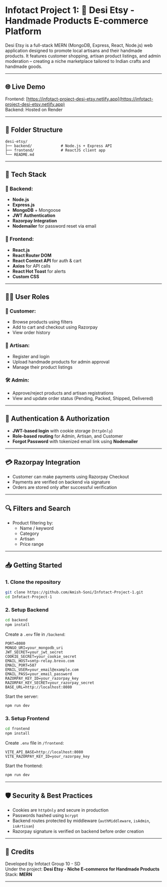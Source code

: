 # Infotact Project 1: 🧵 Desi Etsy - Handmade Products E-commerce Platform

Desi Etsy is a full-stack MERN (MongoDB, Express, React, Node.js) web application designed to promote local artisans and their handmade products. It features customer shopping, artisan product listings, and admin moderation – creating a niche marketplace tailored to Indian crafts and handmade goods.

---

## 🌐 Live Demo

Frontend: [https://infotact-project-desi-etsy.netlify.app](https://infotact-project-desi-etsy.netlify.app)  
Backend: Hosted on Render 

---

## 📂 Folder Structure

```
desi-etsy/
├── backend/             # Node.js + Express API
├── frontend/            # ReactJS client app
└── README.md
```

---

## 🚀 Tech Stack

### 🔧 Backend:
- **Node.js**
- **Express.js**
- **MongoDB** + Mongoose
- **JWT Authentication**
- **Razorpay Integration**
- **Nodemailer** for password reset via email

### 🎨 Frontend:
- **React.js**
- **React Router DOM**
- **React Context API** for auth & cart
- **Axios** for API calls
- **React Hot Toast** for alerts
- **Custom CSS**

---

## 🧑‍💼 User Roles

### 🛒 Customer:
- Browse products using filters
- Add to cart and checkout using Razorpay
- View order history

### 🎨 Artisan:
- Register and login
- Upload handmade products for admin approval
- Manage their product listings

### 🛠️ Admin:
- Approve/reject products and artisan registrations
- View and update order status (Pending, Packed, Shipped, Delivered)

---

## 🔑 Authentication & Authorization

- **JWT-based login** with cookie storage (`httpOnly`)
- **Role-based routing** for Admin, Artisan, and Customer
- **Forgot Password** with tokenized email link using **Nodemailer**

---

## 💳 Razorpay Integration

- Customer can make payments using Razorpay Checkout
- Payments are verified on backend via signature
- Orders are stored only after successful verification

---

## 🔍 Filters and Search

- Product filtering by:
  - Name / keyword
  - Category
  - Artisan
  - Price range

---


## 📥 Getting Started

### 1. Clone the repository

```bash
git clone https://github.com/Amish-Soni/Infotact-Project-1.git
cd Infotact-Project-1
```

### 2. Setup Backend

```bash
cd backend
npm install
```

Create a `.env` file in `/backend`:

```env
PORT=8080
MONGO_URI=your_mongodb_uri
JWT_SECRET=your_jwt_secret
COOKIE_SECRET=your_cookie_secret
EMAIL_HOST=smtp-relay.brevo.com
EMAIL_PORT=587
EMAIL_USER=your_email@example.com
EMAIL_PASS=your_email_password
RAZORPAY_KEY_ID=your_razorpay_key
RAZORPAY_KEY_SECRET=your_razorpay_secret
BASE_URL=http://localhost:8080
```

Start the server:
```bash
npm run dev
```

### 3. Setup Frontend

```bash
cd frontend
npm install
```

Create `.env` file in `/frontend`:

```env
VITE_API_BASE=http://localhost:8080
VITE_RAZORPAY_KEY_ID=your_razorpay_key
```

Start the frontend:
```bash
npm run dev
```

---

## 🛡️ Security & Best Practices

- Cookies are `httpOnly` and secure in production
- Passwords hashed using `bcrypt`
- Backend routes protected by middleware (`authMiddleware`, `isAdmin`, `isArtisan`)
- Razorpay signature is verified on backend before order creation

---

## 🙌 Credits

Developed by Infotact Group 10 - SD  
Under the project: **Desi Etsy - Niche E-commerce for Handmade Products**  
Stack: **MERN**

---
